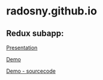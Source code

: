 # radosny.github.io


## Redux subapp:
[Presentation](https://radosny.github.io/redux-subapp/)

[Demo](https://radosny.github.io/redux-subapp-demo/)

[Demo - sourcecode](https://github.com/radosny/sub-space-demo)
